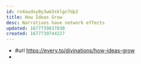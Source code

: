 ```yaml
---
id: ro4audxy0y3wm3sklgn7dp2
title: How Ideas Grow
desc: Narratives have network effects
updated: 1677739837830
created: 1677739744227
---
```


- #url https://every.to/divinations/how-ideas-grow
- 
